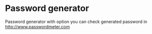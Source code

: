 # Password generator
Password generator with option 
you can check generated password in http://www.passwordmeter.com
